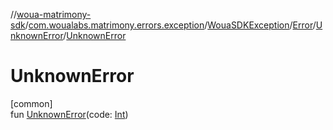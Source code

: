 //[woua-matrimony-sdk](../../../../../index.md)/[com.woualabs.matrimony.errors.exception](../../../index.md)/[WouaSDKException](../../index.md)/[Error](../index.md)/[UnknownError](index.md)/[UnknownError](-unknown-error.md)

# UnknownError

[common]\
fun [UnknownError](-unknown-error.md)(code: [Int](https://kotlinlang.org/api/latest/jvm/stdlib/kotlin/-int/index.html))
